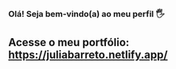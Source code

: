 ### Olá! Seja bem-vindo(a) ao meu perfil 🖐️

## Acesse o meu portfólio: https://juliabarreto.netlify.app/


